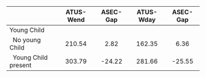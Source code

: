 
|                      |    ATUS-Wend |     ASEC-Gap |    ATUS-Wday |     ASEC-Gap |
| -------------------- | :----------: | :----------: | :----------: | :----------: |
| Young Child          |              |              |              |              |
| &nbsp;&nbsp;No young Child |       210.54 |         2.82 |       162.35 |         6.36 |
| &nbsp;&nbsp;Young Child present |       303.79 |       -24.22 |       281.66 |       -25.55 |


